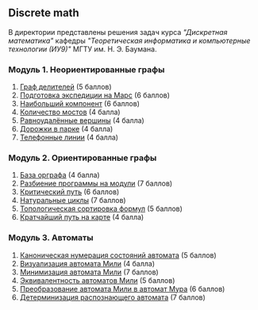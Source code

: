 ## Discrete math
В директории представлены решения задач курса _"Дискретная математика"_ кафедры _"Теоретическая информатика и компьютерные технологии (ИУ9)"_ МГТУ им. Н. Э. Баумана.

### Модуль 1. Неориентированные графы
1. [Граф делителей](./Module%201/Dividers.java) (5 баллов)
2. [Подготовка экспедиции на Марс](./Module%201/Mars.java) (6 баллов)
3. [Наибольший компонент](./Module%201/MaxComponent.java) (6 баллов)
4. [Количество мостов](./Module%201/BridgeNum.java) (4 балла)
5. [Равноудалённые вершины](./Module%201/EqDist.java) (4 балла)
6. [Дорожки в парке](./Module%201/Kruskal.java) (4 балла)
7. [Телефонные линии](./Module%201/Prim.java) (4 балла)
 
### Модуль 2. Ориентированные графы
1. [База орграфа](./Module%202/GraphBase.java) (4 балла)
2. [Разбиение программы на модули](./Module%202/Modules.java) (7 баллов)
3. [Критический путь](./Module%202/Cpm.java) (6 баллов)
4. [Натуральные циклы](./Module%202/Loops.java) (7 баллов)
5. [Топологическая сортировка формул](./Module%202/FormulaOrder.java) (5 баллов)
6. [Кратчайший путь на карте](./Module%202/MapRoute.java) (4 балла)

### Модуль 3. Автоматы
1. [Каноническая нумерация состояний автомата](./Module%203/NumMealy.go) (5 баллов)
2. [Визуализация автомата Мили](./Module%203/DrawMealy.go) (4 балла)
3. [Минимизация автомата Мили](./Module%203/MinMealy.go) (7 баллов)
4. [Эквивалентность автоматов Мили](./Module%203/EqMealy.go) (5 баллов)
5. [Преобразование автомата Мили в автомат Мура](./Module%203/MealyToMoore.go) (6 баллов)
6. [Детерминизация распознающего автомата](./Module%203/Determine.go) (7 баллов)